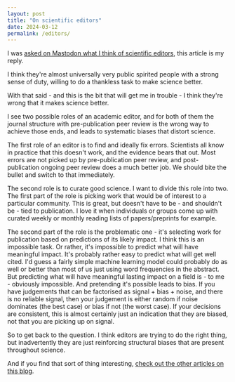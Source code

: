 ```yaml
---
layout: post
title: "On scientific editors"
date: 2024-03-12
permalink: /editors/
---
```


I was [asked on Mastodon what I think of scientific editors](https://neuromatch.social/@neuralreckoning/112082154660591059), this article is my reply.

I think they're almost universally very public spirited people with a strong sense of duty, willing to do a thankless task to make science better.

With that said - and this is the bit that will get me in trouble - I think they're wrong that it makes science better.

I see two possible roles of an academic editor, and for both of them the journal structure with pre-publication peer review is the wrong way to achieve those ends, and leads to systematic biases that distort science.

The first role of an editor is to find and ideally fix errors. Scientists all know in practice that this doesn't work, and the evidence bears that out. Most errors are not picked up by pre-publication peer review, and post-publication ongoing peer review does a much better job. We should bite the bullet and switch to that immediately.

The second role is to curate good science. I want to divide this role into two. The first part of the role is picking work that would be of interest to a particular community. This is great, but doesn't have to be - and shouldn't be - tied to publication. I love it when individuals or groups come up with curated weekly or monthly reading lists of papers/preprints for example.

The second part of the role is the problematic one - it's selecting work for publication based on predictions of its likely impact. I think this is an impossible task. Or rather, it's impossible to predict what will have meaningful impact. It's probably rather easy to predict what will get well cited. I'd guess a fairly simple machine learning model could probably do as well or better than most of us just using word frequencies in the abstract. But predicting what will have meaningful lasting impact on a field is - to me - obviously impossible. And pretending it's possible leads to bias. If you have judgements that can be factorised as signal + bias + noise, and there is no reliable signal, then your judgement is either random if noise dominates (the best case) or bias if not (the worst case). If your decisions are consistent, this is almost certainly just an indication that they are biased, not that you are picking up on signal.

So to get back to the question. I think editors are trying to do the right thing, but inadvertently they are just reinforcing structural biases that are present throughout science.

And if you find that sort of thing interesting, [check out the other articles on this blog](https://thesamovar.github.io/zavarka/).
